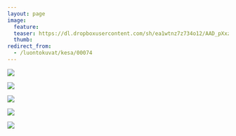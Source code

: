 ```yaml
---
layout: page
image:
  feature:
  teaser: https://dl.dropboxusercontent.com/sh/ea1wtnz7z734o12/AAD_pXxzHDmmJnue4wtmbuMga/luontokuvat/kes%C3%A4/3/DS20632-245px.jpg
  thumb:
redirect_from:
  - /luontokuvat/kesa/00074
---
```


[![](https://dl.dropboxusercontent.com/sh/ea1wtnz7z734o12/AAAcnT-QcIJk43jm2W944tU2a/luontokuvat/kes%C3%A4/3/DS20631-800px.jpg)](https://dl.dropboxusercontent.com/sh/ea1wtnz7z734o12/AAAqoZd-n_MWF-Oppeyq2mXja/luontokuvat/kes%C3%A4/3/DS20631.jpg)

[![](https://dl.dropboxusercontent.com/sh/ea1wtnz7z734o12/AABU-HKFk5LeFzbQUvNF94DFa/luontokuvat/kes%C3%A4/3/DS20632-800px.jpg)](https://dl.dropboxusercontent.com/sh/ea1wtnz7z734o12/AACLkHP5y_G4UFjMENtJPHn_a/luontokuvat/kes%C3%A4/3/DS20632.jpg)

[![](https://dl.dropboxusercontent.com/sh/ea1wtnz7z734o12/AAD0mv63ygB1bbm4FThxshZxa/luontokuvat/kes%C3%A4/3/DS20633-800px.jpg)](https://dl.dropboxusercontent.com/sh/ea1wtnz7z734o12/AADg2FhcvcHLZXBnzWACr5nFa/luontokuvat/kes%C3%A4/3/DS20633.jpg)

[![](https://dl.dropboxusercontent.com/sh/ea1wtnz7z734o12/AAD1DaLSgL8bW9yTZQO-jkCqa/luontokuvat/kes%C3%A4/3/DS20622-800px.jpg)](https://dl.dropboxusercontent.com/sh/ea1wtnz7z734o12/AACi1S8SdT23Gf2ng_tWhYlAa/luontokuvat/kes%C3%A4/3/DS20622.jpg)

[![](https://dl.dropboxusercontent.com/sh/ea1wtnz7z734o12/AABkQzVk03rsxjFdBbbckp1na/luontokuvat/kes%C3%A4/5/DS24435-800px.jpg)](https://dl.dropboxusercontent.com/sh/ea1wtnz7z734o12/AACSfXYPgd_jMmPIyRNi1Utya/luontokuvat/kes%C3%A4/5/DS24435.jpg)
